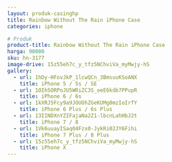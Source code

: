 ```yaml
---
layout: produk-casinghp
title: Rainbow Without The Rain iPhone Case
categories: iphone

# Produk
product-title: Rainbow Without The Rain iPhone Case
harga: 90000
sku: hn-3177
image-drive: 15z55eh7c_y_tfz5NChviVa_myMwjy-hS
gallery:
  - url: 1hDy-HFovJkP_1lcwQCn_3BmsuuKSoANX
    title: iPhone 5 / 5s / SE
  - url: 1OIh5ORPoJU5WRiZC3S_oeE6kdb7PPupR
    title: iPhone 6 / 6s
  - url: 1kXRJ5Fcy9a9JOUOhZGeKUMg0mzIoIrfY
    title: iPhone 6 Plus / 6s Plus
  - url: 13IINDXnYZIFajaNa2Z1-lbcnLahHbJ2t
    title: iPhone 7 / 8
  - url: 1Vk6uuayISaq04Fzx0-JykRi02JY6Fihi
    title: iPhone 7 Plus / 8 Plus
  - url: 15z55eh7c_y_tfz5NChviVa_myMwjy-hS
    title: iPhone X
---
```

